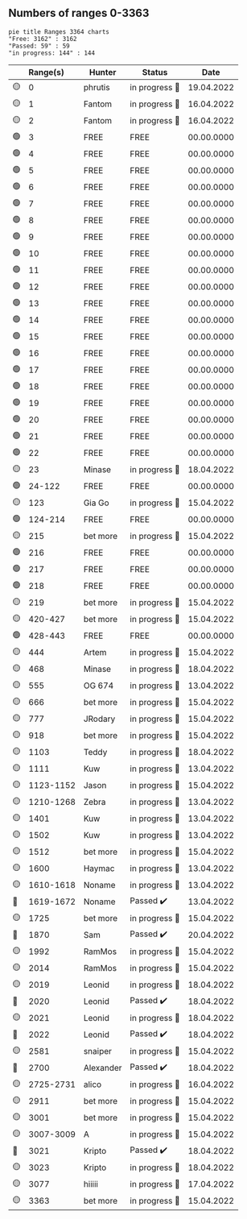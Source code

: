 ## Numbers of ranges 0-3363

```mermaid
pie title Ranges 3364 charts
"Free: 3162" : 3162
"Passed: 59" : 59
"in progress: 144" : 144
```  

|       | Range(s)      | Hunter    | Status         | Date        |
|------------|:------------|-----------|----------------|----------------|
| :yellow_circle:| 0          | phrutis    |  in progress :hammer:  |  19.04.2022  |
| :yellow_circle:| 1          | Fantom    |  in progress :hammer:  |  16.04.2022  |
| :yellow_circle:| 2          | Fantom    |  in progress :hammer:  |  16.04.2022  |
| :green_circle:| 3          | FREE    |  FREE  |  00.00.0000  |
| :green_circle:| 4          | FREE    |  FREE  |  00.00.0000  |
| :green_circle:| 5          | FREE    |  FREE  |  00.00.0000  |
| :green_circle:| 6          | FREE    |  FREE  |  00.00.0000  |
| :green_circle:| 7          | FREE    |  FREE  |  00.00.0000  |
| :green_circle:| 8          | FREE    |  FREE  |  00.00.0000  |
| :green_circle:| 9          | FREE    |  FREE  |  00.00.0000  |
| :green_circle:| 10         | FREE    |  FREE  |  00.00.0000  |
| :green_circle:| 11         | FREE    |  FREE  |  00.00.0000  |
| :green_circle:| 12         | FREE    |  FREE  |  00.00.0000  |
| :green_circle:| 13         | FREE    |  FREE  |  00.00.0000  |
| :green_circle:| 14         | FREE    |  FREE  |  00.00.0000  |
| :green_circle:| 15         | FREE    |  FREE  |  00.00.0000  |
| :green_circle:| 16         | FREE    |  FREE  |  00.00.0000  |
| :green_circle:| 17         | FREE    |  FREE  |  00.00.0000  |
| :green_circle:| 18         | FREE    |  FREE  |  00.00.0000  |
| :green_circle:| 19         | FREE    |  FREE  |  00.00.0000  |
| :green_circle:| 20         | FREE    |  FREE  |  00.00.0000  |
| :green_circle:| 21         | FREE    |  FREE  |  00.00.0000  |
| :green_circle:| 22         | FREE    |  FREE  |  00.00.0000  |
| :yellow_circle:| 23         | Minase    |  in progress :hammer:  |  18.04.2022  |
| :green_circle:| 24-122         | FREE    |  FREE  |  00.00.0000  |
| :yellow_circle:| 123        | Gia Go    |  in progress :hammer:  |  15.04.2022  |
| :green_circle:| 124-214         | FREE    |  FREE  |  00.00.0000  |
| :yellow_circle:| 215        | bet more  |  in progress :hammer:  |  15.04.2022  |
| :green_circle:| 216         | FREE    |  FREE  |  00.00.0000  |
| :green_circle:| 217         | FREE    |  FREE  |  00.00.0000  |
| :green_circle:| 218         | FREE    |  FREE  |  00.00.0000  |
| :yellow_circle:| 219        | bet more  |  in progress :hammer:  |  15.04.2022  |
| :yellow_circle:| 420-427    | bet more  |  in progress :hammer:  |  15.04.2022  |
| :green_circle:| 428-443         | FREE    |  FREE  |  00.00.0000  |
| :yellow_circle:| 444        | Artem     |  in progress :hammer:  |  15.04.2022  |
| :yellow_circle:| 468        | Minase    |  in progress :hammer:  |  18.04.2022  |
| :yellow_circle:| 555        | OG 674    |  in progress :hammer:  |  13.04.2022  |
| :yellow_circle:| 666        | bet more  |  in progress :hammer:  |  15.04.2022  |
| :yellow_circle:| 777        | JRodary   |  in progress :hammer:  |  15.04.2022  |
| :yellow_circle:| 918        | bet more  |  in progress :hammer:  |  15.04.2022  |
| :yellow_circle:| 1103       | Teddy     |  in progress :hammer:  |  18.04.2022  |
| :yellow_circle:| 1111       | Kuw       |  in progress :hammer:  |  13.04.2022  |
| :yellow_circle:| 1123-1152  | Jason     |  in progress :hammer:  |  15.04.2022  |
| :yellow_circle:| 1210-1268  | Zebra     |  in progress :hammer:  |  13.04.2022  |
| :yellow_circle:| 1401       | Kuw       |  in progress :hammer:  |  13.04.2022  |
| :yellow_circle:| 1502       | Kuw       |  in progress :hammer:  |  13.04.2022  |
| :yellow_circle:| 1512       | bet more  |  in progress :hammer:  |  15.04.2022  |
| :yellow_circle:| 1600       | Haymac    |  in progress :hammer:  |  13.04.2022  |
| :yellow_circle:| 1610-1618  | Noname    |  in progress :hammer:  |  13.04.2022  |
| :red_circle:   | 1619-1672  | Noname    |  Passed :heavy_check_mark:  |  13.04.2022  |
| :yellow_circle:| 1725       | bet more  |  in progress :hammer:  |  15.04.2022  |
| :red_circle:   | 1870       | Sam       |  Passed :heavy_check_mark:  |  20.04.2022  |
| :yellow_circle:| 1992       | RamMos    |  in progress :hammer:  |  15.04.2022  |
| :yellow_circle:| 2014       | RamMos    |  in progress :hammer:  |  15.04.2022  |
| :yellow_circle:| 2019       | Leonid    |  in progress :hammer:  |  18.04.2022  |
| :red_circle:   | 2020       | Leonid    |  Passed :heavy_check_mark:  |  18.04.2022  |
| :yellow_circle:| 2021       | Leonid    |  in progress :hammer:  |  18.04.2022  |
| :red_circle:   | 2022       | Leonid    |  Passed :heavy_check_mark:  |  18.04.2022  |
| :yellow_circle:| 2581       | snaiper   |  in progress :hammer:  |  15.04.2022  |
| :red_circle:   | 2700       | Alexander |  Passed :heavy_check_mark:  |  18.04.2022  |
| :yellow_circle:| 2725-2731  | alico     |  in progress :hammer:  |  16.04.2022  |
| :yellow_circle:| 2911       | bet more  |  in progress :hammer:  |  15.04.2022  |
| :yellow_circle:| 3001       | bet more  |  in progress :hammer:  |  15.04.2022  |
| :yellow_circle:| 3007-3009  | A         |  in progress :hammer:  |  15.04.2022  |
| :red_circle:   | 3021       | Kripto    |  Passed :heavy_check_mark:  |  18.04.2022  |
| :yellow_circle:| 3023       | Kripto    |  in progress :hammer:  |  18.04.2022  |
| :yellow_circle:| 3077       | hiiiii    |  in progress :hammer:  |  17.04.2022  |
| :yellow_circle:| 3363       | bet more  |  in progress :hammer:  |  15.04.2022  |


